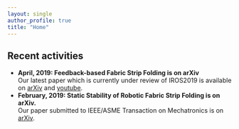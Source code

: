 ```yaml
---
layout: single
author_profile: true
title: "Home"
---
```


## Recent activities

* **April, 2019: Feedback-based Fabric Strip Folding is on arXiv** <br>
    Our latest paper which is currently under review of IROS2019 is available on [arXiv](https://arxiv.org/abs/1904.01298) and [youtube](https://www.youtube.com/watch?v=ghcp7CdqhjM&list=PL7EJPwNF0uyOtF5ySihyai2at87PbYQ4y).
* **February, 2019: Static Stability of Robotic Fabric Strip Folding is on arXiv.** <br>
    Our paper submitted to IEEE/ASME Transaction on Mechatronics is on [arXiv](https://arxiv.org/abs/1902.11021).
